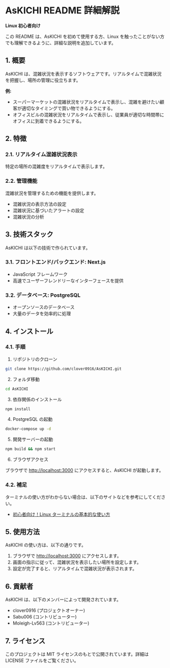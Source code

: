 # AsKICHI README 詳細解説

**Linux 初心者向け**

この README は、AsKICHI を初めて使用する方、Linux を触ったことがない方でも理解できるように、詳細な説明を追加しています。

## 1. 概要

AsKICHI は、混雑状況を表示するソフトウェアです。リアルタイムで混雑状況を把握し、場所の管理に役立ちます。

**例:**

- スーパーマーケットの混雑状況をリアルタイムで表示し、混雑を避けたい顧客が適切なタイミングで買い物できるようにする。
- オフィスビルの混雑状況をリアルタイムで表示し、従業員が適切な時間帯にオフィスに到着できるようにする。

## 2. 特徴

### 2.1. リアルタイム混雑状況表示

特定の場所の混雑度をリアルタイムで表示します。

### 2.2. 管理機能

混雑状況を管理するための機能を提供します。

- 混雑状況の表示方法の設定
- 混雑状況に基づいたアラートの設定
- 混雑状況の分析

## 3. 技術スタック

AsKICHI は以下の技術で作られています。

### 3.1. フロントエンド/バックエンド: Next.js

- JavaScript フレームワーク
- 高速でユーザーフレンドリーなインターフェースを提供

### 3.2. データベース: PostgreSQL

- オープンソースのデータベース
- 大量のデータを効率的に処理

## 4. インストール

### 4.1. 手順

1. リポジトリのクローン

```bash
git clone https://github.com/clover0916/AsKICHI.git
```

2. フォルダ移動

```bash
cd AsKICHI
```

3. 依存関係のインストール

```bash
npm install
```

4. PostgreSQL の起動

```bash
docker-compose up -d
```

5. 開発サーバーの起動

```bash
npm build && npm start
```

6. ブラウザアクセス

ブラウザで [http://localhost:3000](http://localhost:3000) にアクセスすると、AsKICHI が起動します。

### 4.2. 補足

ターミナルの使い方がわからない場合は、以下のサイトなどを参考にしてください。

- [初心者向け！Linux ターミナルの基本的な使い方](https://tanoike.com/basic-usage-of-the-linux-terminal)

## 5. 使用方法

AsKICHI の使い方は、以下の通りです。

1. ブラウザで [http://localhost:3000](http://localhost:3000) にアクセスします。
2. 画面の指示に従って、混雑状況を表示したい場所を設定します。
3. 設定が完了すると、リアルタイムで混雑状況が表示されます。

## 6. 貢献者

AsKICHI は、以下のメンバーによって開発されています。

- clover0916 (プロジェクトオーナー)
- Sabu006 (コントリビューター)
- Moleigh-Lv563 (コントリビューター)

## 7. ライセンス

このプロジェクトは MIT ライセンスのもとで公開されています。詳細は LICENSE ファイルをご覧ください。
